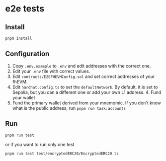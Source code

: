 # e2e tests

## Install

```bash
pnpm install
```

## Configuration

1. Copy `.env.example` to `.env` and edit addresses with the correct one.
2. Edit your `.env` file with correct values.
3. Edit `contracts/E2EFHEVMConfig.sol` and set correct addresses of your fhEVM.
4. Edit `hardhat.config.ts` to set the `defaultNetwork`. By default, it is set to Sepolia, but you can a different one
   or add your own L1 address. 4. Fund your wallet
5. Fund the primary wallet derived from your mnemomic. If you don't know what is the public address, run
   `pnpm run task:accounts`

## Run

```bash
pnpm run test
```

or if you want to run only one test

```bash
pnpm run test test/encryptedERC20/EncryptedERC20.ts
```
